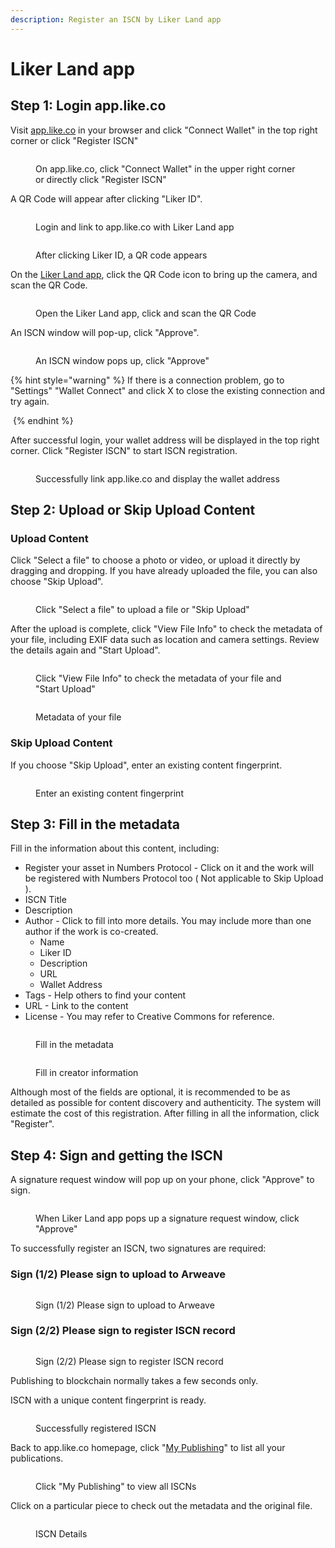 ```yaml
---
description: Register an ISCN by Liker Land app
---
```


# Liker Land app

## Step 1: Login app.like.co

Visit [app.like.co](https://app.like.co) in your browser and click "Connect Wallet" in the top right corner or click "Register ISCN"&#x20;

<figure><img src="../../../.gitbook/assets/ISCN 1.png" alt=""><figcaption><p>On app.like.co, click "Connect Wallet" in the upper right corner or directly click "Register ISCN"</p></figcaption></figure>

A QR Code will appear after clicking "Liker ID".

<figure><img src="../../../.gitbook/assets/ISCN Liker Land app.png" alt=""><figcaption><p>Login and link to app.like.co with Liker Land app</p></figcaption></figure>

<figure><img src="../../../.gitbook/assets/NFT Portal 1b.png" alt=""><figcaption><p>After clicking Liker ID, a QR code appears</p></figcaption></figure>

On the [Liker Land app](../../../user-guide/liker-land/download.md), click the QR Code icon to bring up the camera, and scan the QR Code.

<figure><img src="../../../.gitbook/assets/NFT Portal 1c-en.png" alt=""><figcaption><p>Open the Liker Land app, click and scan the QR Code</p></figcaption></figure>

An ISCN window will pop-up, click "Approve".

<figure><img src="../../../.gitbook/assets/NFT Portal 1d-en.png" alt=""><figcaption><p>An ISCN window pops up, click "Approve"</p></figcaption></figure>

{% hint style="warning" %}
If there is a connection problem, go to "Settings" "Wallet Connect" and click X to close the existing connection and try again.

<img src="../../../.gitbook/assets/Liker Land app Wallet Connect.png" alt="" data-size="original">
{% endhint %}

After successful login, your wallet address will be displayed in the top right corner. Click "Register ISCN" to start ISCN registration.

<figure><img src="../../../.gitbook/assets/ISCN 2.png" alt=""><figcaption><p>Successfully link app.like.co and display the wallet address</p></figcaption></figure>

## Step 2: Upload or Skip Upload Content <a href="#bu-zhou-er-shang-zai-nei-rong" id="bu-zhou-er-shang-zai-nei-rong"></a>

### Upload Content

Click "Select a file" to choose a photo or video, or upload it directly by dragging and dropping. If you have already uploaded the file, you can also choose "Skip Upload".

<figure><img src="../../../.gitbook/assets/ISCN 3.png" alt=""><figcaption><p>Click "Select a file" to upload a file or "Skip Upload"</p></figcaption></figure>

After the upload is complete, click "View File Info" to check the metadata of your file, including EXIF data such as location and camera settings. Review the details again and "Start Upload".

<figure><img src="../../../.gitbook/assets/ISCN 5.png" alt=""><figcaption><p>Click "View File Info" to check the metadata of your file and "Start Upload"</p></figcaption></figure>

<figure><img src="../../../.gitbook/assets/ISCN 4.png" alt=""><figcaption><p>Metadata of your file</p></figcaption></figure>

### Skip Upload Content

If you choose "Skip Upload", enter an existing content fingerprint.

<figure><img src="../../../.gitbook/assets/ISCN 5.5.png" alt=""><figcaption><p>Enter an existing content fingerprint</p></figcaption></figure>

## Step 3: Fill in the metadata <a href="#bu-zhou-san-tian-xie-yuan-zi-liao" id="bu-zhou-san-tian-xie-yuan-zi-liao"></a>

Fill in the information about this content, including:

* Register your asset in Numbers Protocol - Click on it and the work will be registered with Numbers Protocol too ( Not applicable to Skip Upload ).
* ISCN Title
* Description
* Author - Click to fill into more details. You may include more than one author if the work is co-created.
  * Name
  * Liker ID
  * Description
  * URL
  * Wallet Address
* Tags - Help others to find your content
* URL - Link to the content
* License - You may refer to Creative Commons for reference.

<figure><img src="../../../.gitbook/assets/ISCN 6.png" alt=""><figcaption><p>Fill in the metadata</p></figcaption></figure>

<figure><img src="../../../.gitbook/assets/ISCN 7.png" alt=""><figcaption><p>Fill in creator information</p></figcaption></figure>

Although most of the fields are optional, it is recommended to be as detailed as possible for content discovery and authenticity. The system will estimate the cost of this registration. After filling in all the information, click "Register".

## Step 4:  Sign and getting the ISCN <a href="#bu-zhou-si-huo-qu-iscn" id="bu-zhou-si-huo-qu-iscn"></a>

A signature request window will pop up on your phone, click "Approve" to sign.

<figure><img src="../../../.gitbook/assets/ISCN 13-en.png" alt=""><figcaption><p>When Liker Land app pops up a signature request window, click "Approve"</p></figcaption></figure>

To successfully register an ISCN, two signatures are required:

### Sign (1/2) Please sign to upload to Arweave

<figure><img src="../../../.gitbook/assets/ISCN 8.png" alt=""><figcaption><p>Sign (1/2) Please sign to upload to Arweave</p></figcaption></figure>

### Sign (2/2) Please sign to register ISCN record

<figure><img src="../../../.gitbook/assets/ISCN 9.png" alt=""><figcaption><p>Sign (2/2) Please sign to register ISCN record</p></figcaption></figure>

Publishing to blockchain normally takes a few seconds only.

ISCN with a unique content fingerprint is ready.

<figure><img src="../../../.gitbook/assets/ISCN 14.png" alt=""><figcaption><p>Successfully registered ISCN</p></figcaption></figure>

Back to app.like.co homepage, click "[My Publishing](https://app.like.co/works)" to list all your publications.

<figure><img src="../../../.gitbook/assets/ISCN 15.png" alt=""><figcaption><p>Click "My Publishing" to view all ISCNs</p></figcaption></figure>

Click on a particular piece to check out the metadata and the original file.

<figure><img src="../../../.gitbook/assets/ISCN 16.png" alt=""><figcaption><p>ISCN Details</p></figcaption></figure>
